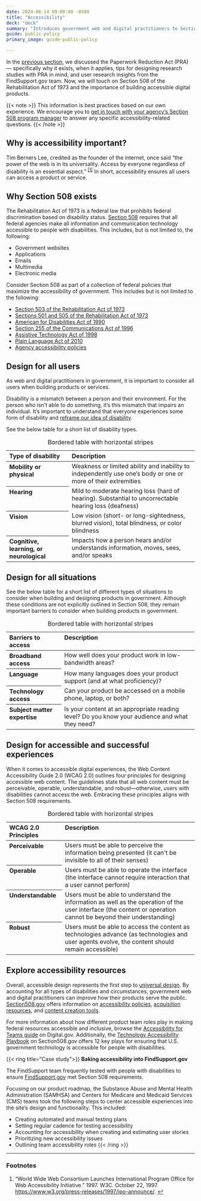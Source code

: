 ```yaml
---
date: 2024-06-14 09:00:00 -0500
title: "Accessibility"
deck: "deck"
summary: "Introduces government web and digital practitioners to Section 508 of the Rehabilitation Act of 1973."
guide: public-policy
primary_image: guide-public-policy

---
```


In the [previous section](https://digital.gov/guides/public-policy/information-collection/#content-start), we discussed the Paperwork Reduction Act (PRA) — specifically why it exists, when it applies, tips for designing research studies with PRA in mind, and user research insights from the FindSupport.gov team. Now, we will touch on Section 508 of the Rehabilitation Act of 1973 and the importance of building accessible digital products.

{{< note >}} 
This information is best practices based on our own experience. We encourage you to [get in touch with your agency’s Section 508 program manager](https://www.section508.gov/tools/program-manager-listing/) to answer any specific accessibility-related questions.
{{< /note >}}

## Why is accessibility important?

Tim Berners Lee, credited as the founder of the internet, once said “the power of the web is in its universality. Access by everyone regardless of disability is an essential aspect.” <sup><a aria-describedby="footnote-label" href="#fn1" id="footnotes-ref1">[1]</a></sup> In short, accessibility ensures all users can access a product or service. 

## Why Section 508 exists

The Rehabilitation Act of 1973 is a federal law that prohibits federal discrimination based on disability status. [Section 508](https://www.section508.gov/manage/laws-and-policies/) requires that all federal agencies make all information and communication technology accessible to people with disabilities. This includes, but is not limited to, the following:

- Government websites
- Applications
- Emails
- Multimedia
- Electronic media

Consider Section 508 as part of a collection of federal policies that maximize the accessibility of government. This includes but is not limited to the following:

- [Section 503 of the Rehabilitation Act of 1973](https://www.dol.gov/agencies/ofccp/section-503/law)
- [Sections 501 and 505 of the Rehabilitation Act of 1973](https://www.eeoc.gov/statutes/rehabilitation-act-1973#:~:text=Section%20501%20prohibits%20employment%20discrimination,attorney's%20fees%20under%20Section%20501.)
- [American for Disabilities Act of 1990](https://www.ada.gov/law-and-regs/ada/)
- [Section 255 of the Communications Act of 1996](https://www.access-board.gov/ict/guide/2555_guide.md.html)
- [Assistive Technology Act of 1998](https://www.congress.gov/bill/105th-congress/senate-bill/2432)
- [Plain Language Act of 2010](https://www.plainlanguage.gov/law/)
- [Agency accessibility policies](https://www.section508.gov/manage/laws-and-policies/update-agency-policies/)

## Design for all users

As web and digital practitioners in government, it is important to consider all users when building products or services.

Disability is a mismatch between a person and their environment. For the person who isn’t able to do something, it’s this mismatch that impairs an individual. It’s important to understand that everyone experiences some form of disability and [reframe our idea of disability](https://digital.gov/resources/advanced-accessibility/#reframing-our-idea-of-disability).

See the below table for a short list of disability types.

<table class="usa-table usa-table--striped">
  <caption>Bordered table with horizontal stripes</caption>
  <thead>
    <tr style="text-align: left; vertical-align: top;">
      <th scope="col">Type of disability</th>
      <th scope="col">Description</th>
    </tr>
  </thead>
  <tbody>
    <tr style="text-align: left; vertical-align: top;">
      <th scope="row">Mobility or physical</th>
      <td>Weakness or limited ability and inability to independently use one’s body or one or more of their extremities</td>
    </tr>
    <tr style="text-align: left; vertical-align: top;">
      <th scope="row">Hearing</th>
      <td>Mild to moderate hearing loss (hard of hearing). Substantial to uncorrectable hearing loss (deafness)</td>
    </tr>
    <tr style="text-align: left; vertical-align: top;">
      <th scope="row">Vision</th>
      <td>Low vision (short- or long-sightedness, blurred vision), total blindness, or color blindness</td>
    </tr>
    <tr style="text-align: left; vertical-align: top;">
      <th scope="row">Cognitive, learning, or neurological</th>
      <td>Impacts how a person hears and/or understands information, moves, sees, and/or speaks</td>
    </tr>
  </tbody>
</table>

## Design for all situations

See the below table for a short list of different types of situations to consider when building and designing products in government.  Although these conditions are not explicitly outlined in Section 508, they remain important barriers to consider when building products in government. 

<table class="usa-table usa-table--striped">
  <caption>Bordered table with horizontal stripes</caption>
  <thead>
    <tr style="text-align: left; vertical-align: top;">
      <th scope="col">Barriers to access</th>
      <th scope="col">Description</th>
    </tr>
  </thead>
  <tbody>
    <tr style="text-align: left; vertical-align: top;">
      <th scope="row">Broadband access</th>
      <td>How well does your product work in low-bandwidth areas?</td>
    </tr>
    <tr style="text-align: left; vertical-align: top;">
      <th scope="row">Language</th>
      <td>How many languages does your product support (and at what proficiency)?</td>
    </tr>
    <tr style="text-align: left; vertical-align: top;">
      <th scope="row">Technology access</th>
      <td>Can your product be accessed on a mobile phone, laptop, or both?</td>
    </tr>
    <tr style="text-align: left; vertical-align: top;">
      <th scope="row">Subject matter expertise</th>
      <td>Is your content at an appropriate reading level? Do you know your audience and what they need?</td>
    </tr>
  </tbody>
</table>

## Design for accessible and successful experiences

When it comes to accessible digital experiences, the Web Content Accessibility Guide 2.0 (WCAG 2.0) outlines four principles for designing accessible web content. The guidelines state that all web content must be perceivable, operable, understandable, and robust—otherwise, users with disabilities cannot access the web. Embracing these principles aligns with Section 508 requirements.

<table class="usa-table usa-table--striped">
  <caption>Bordered table with horizontal stripes</caption>
  <thead>
    <tr style="text-align: left; vertical-align: top;">
      <th scope="col">WCAG 2.0 Principles</th>
      <th scope="col">Description</th>
    </tr>
  </thead>
  <tbody>
    <tr style="text-align: left; vertical-align: top;">
      <th scope="row">Perceivable</th>
      <td>Users must be able to perceive the information being presented (it can't be invisible to all of their senses)</td>
    </tr>
    <tr style="text-align: left; vertical-align: top;">
      <th scope="row">Operable</th>
      <td>Users must be able to operate the interface (the interface cannot require interaction that a user cannot perform)</td>
    </tr>
    <tr style="text-align: left; vertical-align: top;">
      <th scope="row">Understandable</th>
      <td>Users must be able to understand the information as well as the operation of the user interface (the content or operation cannot be beyond their understanding)</td>
    </tr>
    <tr style="text-align: left; vertical-align: top;">
      <th scope="row">Robust</th>
      <td>Users must be able to access the content as technologies advance (as technologies and user agents evolve, the content should remain accessible)</td>
    </tr>
  </tbody>
</table>

## Explore accessibility resources

Overall, accessible design represents the first step to [universal design](https://www.section508.gov/develop/universal-design/). By accounting for all types of disabilities and circumstances, government web and digital practitioners can improve how their products serve the public. [Section508.gov](https://www.section508.gov/) offers information on [accessibility policies](https://www.section508.gov/manage/), [acquisition resources](https://www.section508.gov/buy-sell/), and [content creation tools](https://www.section508.gov/create/).

For more information about how different product team roles play in making federal resources accessible and inclusive, browse the [Accessibility for Teams guide](https://digital.gov/guides/accessibility-for-teams/) on Digital.gov. Additionally, the [Technology Accessibility Playbook](https://www.section508.gov/manage/playbooks/technology-accessibility-playbook-intro/) on Section508.gov offers 12 key plays for ensuring that U.S. government technology is accessible for people with disabilities. 

{{< ring title="Case study">}}
**Baking accessibility into FindSupport.gov**

The FindSupport team frequently tested with people with disabilities to ensure [FindSupport.gov](https://www.samhsa.gov/find-support) met Section 508 requirements.

Focusing on our product roadmap, the Substance Abuse and Mental Health Administration (SAMHSA) and Centers for Medicare and Medicaid Services (CMS) teams took the following steps to center accessible experiences into the site’s design and functionality. This included:

- Creating automated and manual testing plans
- Setting regular cadence for testing accessibility
- Accounting for accessibility when creating and estimating user stories
- Prioritizing new accessibility issues
- Outlining team accessibility roles
{{< /ring >}}

---

<footer>
<h3 id="footnote-label">Footnotes</h3>
<ol>
<li id="fn1">“World Wide Web Consortium Launches International Program Office for Web Accessibility Initiative.” 1997. W3C. October 22, 1997. <a href="https://www.w3.org/press-releases/1997/ipo-announce/">https://www.w3.org/press-releases/1997/ipo-announce/</a>. <a href="#footnotes-ref1" aria-label="Back to content">↩</a></li>
</ol>
<footer>
